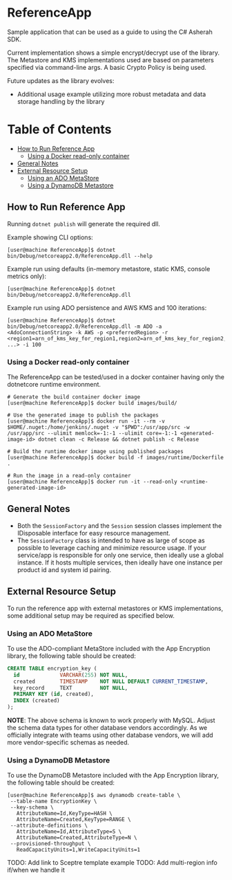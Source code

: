 # ReferenceApp

Sample application that can be used as a guide to using the C# Asherah SDK.

Current implementation shows a simple encrypt/decrypt use of the library. The Metastore and KMS implementations used are based on parameters specified via command-line args. A basic Crypto Policy is being used.

Future updates as the library evolves:

- Additional usage example utilizing more robust metadata and data storage handling by the library

Table of Contents
=================

  * [How to Run Reference App](#how-to-run-reference-app)
    * [Using a Docker read-only container](#using-a-docker-read-only-container)
  * [General Notes](#general-notes)
  * [External Resource Setup](#external-resource-setup)
    * [Using an ADO MetaStore](#using-an-ado-metastore)
    * [Using a DynamoDB Metastore](#using-a-dynamodb-metastore)

## How to Run Reference App

Running `dotnet publish` will generate the required dll.

Example showing CLI options:

```console
[user@machine ReferenceApp]$ dotnet bin/Debug/netcoreapp2.0/ReferenceApp.dll --help
```

Example run using defaults (in-memory metastore, static KMS, console metrics only):

```console
[user@machine ReferenceApp]$ dotnet bin/Debug/netcoreapp2.0/ReferenceApp.dll
 ```

Example run using ADO persistence and AWS KMS and 100 iterations:

```console
[user@machine ReferenceApp]$ dotnet bin/Debug/netcoreapp2.0/ReferenceApp.dll -m ADO -a <AdoConnectionString> -k AWS -p <preferredRegion> -r <region1=arn_of_kms_key_for_region1,region2=arn_of_kms_key_for_region2, ...> -i 100
 ```
 
### Using a Docker read-only container

The ReferenceApp can be tested/used in a docker container having only the dotnetcore runtime environment.
```console
# Generate the build container docker image
[user@machine ReferenceApp]$ docker build images/build/

# Use the generated image to publish the packages
[user@machine ReferenceApp]$ docker run -it --rm -v $HOME/.nuget:/home/jenkins/.nuget -v "$PWD":/usr/app/src -w /usr/app/src --ulimit memlock=-1:-1 --ulimit core=-1:-1 <generated-image-id> dotnet clean -c Release && dotnet publish -c Release

# Build the runtime docker image using published packages
[user@machine ReferenceApp]$ docker build -f images/runtime/Dockerfile .

# Run the image in a read-only container
[user@machine ReferenceApp]$ docker run -it --read-only <runtime-generated-image-id>
```

## General Notes

- Both the `SessionFactory` and the `Session` session classes implement
  the IDisposable interface for easy resource management.
- The `SessionFactory` class is intended to have as large of scope as possible to leverage caching and minimize resource usage. If your service/app is responsible for only one service, then ideally use a global instance. If it hosts multiple services, then ideally have one instance per product id and system id pairing.

## External Resource Setup
To run the reference app with external metastores or KMS implementations, some additional setup may be required as specified below.

### Using an ADO MetaStore

To use the ADO-compliant MetaStore included with the App Encryption library, the following table should be created:

``` sql
CREATE TABLE encryption_key (
  id             VARCHAR(255) NOT NULL,
  created        TIMESTAMP    NOT NULL DEFAULT CURRENT_TIMESTAMP,
  key_record     TEXT         NOT NULL,
  PRIMARY KEY (id, created),
  INDEX (created)
);

```
**NOTE**: The above schema is known to work properly with MySQL. Adjust the schema data types for other database vendors accordingly. As we officially integrate with teams using other database vendors, we will add more vendor-specific schemas as needed.

### Using a DynamoDB Metastore
To use the DynamoDB Metastore included with the App Encryption library, the following table should be created:

``` console
[user@machine ReferenceApp]$ aws dynamodb create-table \
 --table-name EncryptionKey \
 --key-schema \
   AttributeName=Id,KeyType=HASH \
   AttributeName=Created,KeyType=RANGE \
 --attribute-definitions \
   AttributeName=Id,AttributeType=S \
   AttributeName=Created,AttributeType=N \
 --provisioned-throughput \
   ReadCapacityUnits=1,WriteCapacityUnits=1
```
TODO: Add link to Sceptre template example
TODO: Add multi-region info if/when we handle it  
